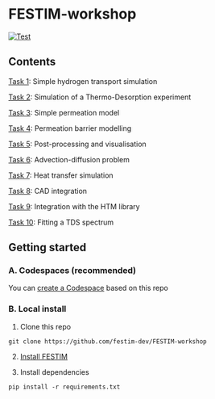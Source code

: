 # FESTIM-workshop

[![Test](https://github.com/festim-dev/FESTIM-workshop/actions/workflows/test_notebooks.yml/badge.svg)](https://github.com/festim-dev/FESTIM-workshop/actions/workflows/test_notebooks.yml)

## Contents

[Task 1](https://github.com/festim-dev/FESTIM-workshop/blob/main/tasks/task1.ipynb): Simple hydrogen transport simulation

[Task 2](https://github.com/festim-dev/FESTIM-workshop/blob/main/tasks/task2.ipynb): Simulation of a Thermo-Desorption experiment

[Task 3](https://github.com/festim-dev/FESTIM-workshop/blob/main/tasks/task3.ipynb): Simple permeation model

[Task 4](https://github.com/festim-dev/FESTIM-workshop/blob/main/tasks/task4.ipynb): Permeation barrier modelling

[Task 5](https://github.com/festim-dev/FESTIM-workshop/blob/main/tasks/task5.ipynb): Post-processing and visualisation

[Task 6](https://github.com/festim-dev/FESTIM-workshop/blob/main/tasks/task6.ipynb): Advection-diffusion problem

[Task 7](https://github.com/festim-dev/FESTIM-workshop/blob/main/tasks/task7.ipynb): Heat transfer simulation

[Task 8](https://github.com/festim-dev/FESTIM-workshop/blob/main/tasks/task8.ipynb): CAD integration

[Task 9](https://github.com/festim-dev/FESTIM-workshop/blob/main/tasks/task9.ipynb): Integration with the HTM library

[Task 10](https://github.com/festim-dev/FESTIM-workshop/blob/main/tasks/task10.ipynb): Fitting a TDS spectrum

## Getting started

### A. Codespaces (recommended)

You can [create a Codespace](https://github.com/codespaces/new?machine=standardLinux32gb&repo=520445592&ref=main&devcontainer_path=.devcontainer%2Fdevcontainer.json&location=WestEurope) based on this repo

### B. Local install

1. Clone this repo

```
git clone https://github.com/festim-dev/FESTIM-workshop
```
2. [Install FESTIM](https://festim.readthedocs.io/en/latest/getting_started.html)

3. Install dependencies

```
pip install -r requirements.txt
```
